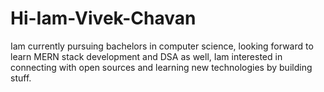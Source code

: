 # Hi-Iam-Vivek-Chavan
Iam currently pursuing bachelors in computer science, looking forward to learn MERN stack development and DSA as well, Iam interested in connecting with open sources and learning new technologies by building stuff.



